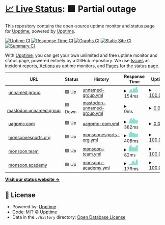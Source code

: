 # [📈 Live Status](https://upptime.github.io/upptime): <!--live status--> **🟧 Partial outage**

This repository contains the open-source uptime monitor and status page for [Upptime](https://upptime.js.org), powered by [Upptime](https://github.com/upptime/upptime).

[![Uptime CI](https://github.com/unnamed-dot-group/upptime/workflows/Uptime%20CI/badge.svg)](https://github.com/unnamed-dot-group/upptime/actions?query=workflow%3A%22Uptime+CI%22)
[![Response Time CI](https://github.com/unnamed-dot-group/upptime/workflows/Response%20Time%20CI/badge.svg)](https://github.com/unnamed-dot-group/upptime/actions?query=workflow%3A%22Response+Time+CI%22)
[![Graphs CI](https://github.com/unnamed-dot-group/upptime/workflows/Graphs%20CI/badge.svg)](https://github.com/unnamed-dot-group/upptime/actions?query=workflow%3A%22Graphs+CI%22)
[![Static Site CI](https://github.com/unnamed-dot-group/upptime/workflows/Static%20Site%20CI/badge.svg)](https://github.com/unnamed-dot-group/upptime/actions?query=workflow%3A%22Static+Site+CI%22)
[![Summary CI](https://github.com/unnamed-dot-group/upptime/workflows/Summary%20CI/badge.svg)](https://github.com/unnamed-dot-group/upptime/actions?query=workflow%3A%22Summary+CI%22)

With [Upptime](https://upptime.js.org), you can get your own unlimited and free uptime monitor and status page, powered entirely by a GitHub repository. We use [Issues](https://github.com/upptime/upptime/issues) as incident reports, [Actions](https://github.com/unnamed-dot-group/upptime/actions) as uptime monitors, and [Pages](https://upptime.github.io/upptime) for the status page.

<!--start: status pages-->
<!-- This summary is generated by Upptime (https://github.com/upptime/upptime) -->
<!-- Do not edit this manually, your changes will be overwritten -->
<!-- prettier-ignore -->
| URL | Status | History | Response Time | Uptime |
| --- | ------ | ------- | ------------- | ------ |
| <img alt="" src="https://icons.duckduckgo.com/ip3/unnamed.group.ico" height="13"> [unnamed.group](https://unnamed.group) | 🟩 Up | [unnamed-group.yml](https://github.com/unnamed-dot-group/upptime/commits/HEAD/history/unnamed-group.yml) | <details><summary><img alt="Response time graph" src="./graphs/unnamed-group/response-time-week.png" height="20"> 154ms</summary><br><a href="https://unnamed-dot-group.github.io/upptime/history/unnamed-group"><img alt="Response time 162" src="https://img.shields.io/endpoint?url=https%3A%2F%2Fraw.githubusercontent.com%2Funnamed-dot-group%2Fupptime%2FHEAD%2Fapi%2Funnamed-group%2Fresponse-time.json"></a><br><a href="https://unnamed-dot-group.github.io/upptime/history/unnamed-group"><img alt="24-hour response time 85" src="https://img.shields.io/endpoint?url=https%3A%2F%2Fraw.githubusercontent.com%2Funnamed-dot-group%2Fupptime%2FHEAD%2Fapi%2Funnamed-group%2Fresponse-time-day.json"></a><br><a href="https://unnamed-dot-group.github.io/upptime/history/unnamed-group"><img alt="7-day response time 154" src="https://img.shields.io/endpoint?url=https%3A%2F%2Fraw.githubusercontent.com%2Funnamed-dot-group%2Fupptime%2FHEAD%2Fapi%2Funnamed-group%2Fresponse-time-week.json"></a><br><a href="https://unnamed-dot-group.github.io/upptime/history/unnamed-group"><img alt="30-day response time 162" src="https://img.shields.io/endpoint?url=https%3A%2F%2Fraw.githubusercontent.com%2Funnamed-dot-group%2Fupptime%2FHEAD%2Fapi%2Funnamed-group%2Fresponse-time-month.json"></a><br><a href="https://unnamed-dot-group.github.io/upptime/history/unnamed-group"><img alt="1-year response time 162" src="https://img.shields.io/endpoint?url=https%3A%2F%2Fraw.githubusercontent.com%2Funnamed-dot-group%2Fupptime%2FHEAD%2Fapi%2Funnamed-group%2Fresponse-time-year.json"></a></details> | <details><summary><a href="https://unnamed-dot-group.github.io/upptime/history/unnamed-group">100.00%</a></summary><a href="https://unnamed-dot-group.github.io/upptime/history/unnamed-group"><img alt="All-time uptime 100.00%" src="https://img.shields.io/endpoint?url=https%3A%2F%2Fraw.githubusercontent.com%2Funnamed-dot-group%2Fupptime%2FHEAD%2Fapi%2Funnamed-group%2Fuptime.json"></a><br><a href="https://unnamed-dot-group.github.io/upptime/history/unnamed-group"><img alt="24-hour uptime 100.00%" src="https://img.shields.io/endpoint?url=https%3A%2F%2Fraw.githubusercontent.com%2Funnamed-dot-group%2Fupptime%2FHEAD%2Fapi%2Funnamed-group%2Fuptime-day.json"></a><br><a href="https://unnamed-dot-group.github.io/upptime/history/unnamed-group"><img alt="7-day uptime 100.00%" src="https://img.shields.io/endpoint?url=https%3A%2F%2Fraw.githubusercontent.com%2Funnamed-dot-group%2Fupptime%2FHEAD%2Fapi%2Funnamed-group%2Fuptime-week.json"></a><br><a href="https://unnamed-dot-group.github.io/upptime/history/unnamed-group"><img alt="30-day uptime 100.00%" src="https://img.shields.io/endpoint?url=https%3A%2F%2Fraw.githubusercontent.com%2Funnamed-dot-group%2Fupptime%2FHEAD%2Fapi%2Funnamed-group%2Fuptime-month.json"></a><br><a href="https://unnamed-dot-group.github.io/upptime/history/unnamed-group"><img alt="1-year uptime 100.00%" src="https://img.shields.io/endpoint?url=https%3A%2F%2Fraw.githubusercontent.com%2Funnamed-dot-group%2Fupptime%2FHEAD%2Fapi%2Funnamed-group%2Fuptime-year.json"></a></details>
| <img alt="" src="https://icons.duckduckgo.com/ip3/mastodon.unnamed.group.ico" height="13"> [mastodon.unnamed.group](https://mastodon.unnamed.group) | 🟥 Down | [mastodon-unnamed-group.yml](https://github.com/unnamed-dot-group/upptime/commits/HEAD/history/mastodon-unnamed-group.yml) | <details><summary><img alt="Response time graph" src="./graphs/mastodon-unnamed-group/response-time-week.png" height="20"> 0ms</summary><br><a href="https://unnamed-dot-group.github.io/upptime/history/mastodon-unnamed-group"><img alt="Response time 676" src="https://img.shields.io/endpoint?url=https%3A%2F%2Fraw.githubusercontent.com%2Funnamed-dot-group%2Fupptime%2FHEAD%2Fapi%2Fmastodon-unnamed-group%2Fresponse-time.json"></a><br><a href="https://unnamed-dot-group.github.io/upptime/history/mastodon-unnamed-group"><img alt="24-hour response time 0" src="https://img.shields.io/endpoint?url=https%3A%2F%2Fraw.githubusercontent.com%2Funnamed-dot-group%2Fupptime%2FHEAD%2Fapi%2Fmastodon-unnamed-group%2Fresponse-time-day.json"></a><br><a href="https://unnamed-dot-group.github.io/upptime/history/mastodon-unnamed-group"><img alt="7-day response time 0" src="https://img.shields.io/endpoint?url=https%3A%2F%2Fraw.githubusercontent.com%2Funnamed-dot-group%2Fupptime%2FHEAD%2Fapi%2Fmastodon-unnamed-group%2Fresponse-time-week.json"></a><br><a href="https://unnamed-dot-group.github.io/upptime/history/mastodon-unnamed-group"><img alt="30-day response time 676" src="https://img.shields.io/endpoint?url=https%3A%2F%2Fraw.githubusercontent.com%2Funnamed-dot-group%2Fupptime%2FHEAD%2Fapi%2Fmastodon-unnamed-group%2Fresponse-time-month.json"></a><br><a href="https://unnamed-dot-group.github.io/upptime/history/mastodon-unnamed-group"><img alt="1-year response time 676" src="https://img.shields.io/endpoint?url=https%3A%2F%2Fraw.githubusercontent.com%2Funnamed-dot-group%2Fupptime%2FHEAD%2Fapi%2Fmastodon-unnamed-group%2Fresponse-time-year.json"></a></details> | <details><summary><a href="https://unnamed-dot-group.github.io/upptime/history/mastodon-unnamed-group">0.00%</a></summary><a href="https://unnamed-dot-group.github.io/upptime/history/mastodon-unnamed-group"><img alt="All-time uptime 21.37%" src="https://img.shields.io/endpoint?url=https%3A%2F%2Fraw.githubusercontent.com%2Funnamed-dot-group%2Fupptime%2FHEAD%2Fapi%2Fmastodon-unnamed-group%2Fuptime.json"></a><br><a href="https://unnamed-dot-group.github.io/upptime/history/mastodon-unnamed-group"><img alt="24-hour uptime 0.00%" src="https://img.shields.io/endpoint?url=https%3A%2F%2Fraw.githubusercontent.com%2Funnamed-dot-group%2Fupptime%2FHEAD%2Fapi%2Fmastodon-unnamed-group%2Fuptime-day.json"></a><br><a href="https://unnamed-dot-group.github.io/upptime/history/mastodon-unnamed-group"><img alt="7-day uptime 0.00%" src="https://img.shields.io/endpoint?url=https%3A%2F%2Fraw.githubusercontent.com%2Funnamed-dot-group%2Fupptime%2FHEAD%2Fapi%2Fmastodon-unnamed-group%2Fuptime-week.json"></a><br><a href="https://unnamed-dot-group.github.io/upptime/history/mastodon-unnamed-group"><img alt="30-day uptime 21.37%" src="https://img.shields.io/endpoint?url=https%3A%2F%2Fraw.githubusercontent.com%2Funnamed-dot-group%2Fupptime%2FHEAD%2Fapi%2Fmastodon-unnamed-group%2Fuptime-month.json"></a><br><a href="https://unnamed-dot-group.github.io/upptime/history/mastodon-unnamed-group"><img alt="1-year uptime 21.37%" src="https://img.shields.io/endpoint?url=https%3A%2F%2Fraw.githubusercontent.com%2Funnamed-dot-group%2Fupptime%2FHEAD%2Fapi%2Fmastodon-unnamed-group%2Fuptime-year.json"></a></details>
| <img alt="" src="https://icons.duckduckgo.com/ip3/uagpmc.com.ico" height="13"> [uagpmc.com](https://uagpmc.com) | 🟩 Up | [uagpmc-com.yml](https://github.com/unnamed-dot-group/upptime/commits/HEAD/history/uagpmc-com.yml) | <details><summary><img alt="Response time graph" src="./graphs/uagpmc-com/response-time-week.png" height="20"> 382ms</summary><br><a href="https://unnamed-dot-group.github.io/upptime/history/uagpmc-com"><img alt="Response time 459" src="https://img.shields.io/endpoint?url=https%3A%2F%2Fraw.githubusercontent.com%2Funnamed-dot-group%2Fupptime%2FHEAD%2Fapi%2Fuagpmc-com%2Fresponse-time.json"></a><br><a href="https://unnamed-dot-group.github.io/upptime/history/uagpmc-com"><img alt="24-hour response time 331" src="https://img.shields.io/endpoint?url=https%3A%2F%2Fraw.githubusercontent.com%2Funnamed-dot-group%2Fupptime%2FHEAD%2Fapi%2Fuagpmc-com%2Fresponse-time-day.json"></a><br><a href="https://unnamed-dot-group.github.io/upptime/history/uagpmc-com"><img alt="7-day response time 382" src="https://img.shields.io/endpoint?url=https%3A%2F%2Fraw.githubusercontent.com%2Funnamed-dot-group%2Fupptime%2FHEAD%2Fapi%2Fuagpmc-com%2Fresponse-time-week.json"></a><br><a href="https://unnamed-dot-group.github.io/upptime/history/uagpmc-com"><img alt="30-day response time 459" src="https://img.shields.io/endpoint?url=https%3A%2F%2Fraw.githubusercontent.com%2Funnamed-dot-group%2Fupptime%2FHEAD%2Fapi%2Fuagpmc-com%2Fresponse-time-month.json"></a><br><a href="https://unnamed-dot-group.github.io/upptime/history/uagpmc-com"><img alt="1-year response time 459" src="https://img.shields.io/endpoint?url=https%3A%2F%2Fraw.githubusercontent.com%2Funnamed-dot-group%2Fupptime%2FHEAD%2Fapi%2Fuagpmc-com%2Fresponse-time-year.json"></a></details> | <details><summary><a href="https://unnamed-dot-group.github.io/upptime/history/uagpmc-com">0.00%</a></summary><a href="https://unnamed-dot-group.github.io/upptime/history/uagpmc-com"><img alt="All-time uptime 21.37%" src="https://img.shields.io/endpoint?url=https%3A%2F%2Fraw.githubusercontent.com%2Funnamed-dot-group%2Fupptime%2FHEAD%2Fapi%2Fuagpmc-com%2Fuptime.json"></a><br><a href="https://unnamed-dot-group.github.io/upptime/history/uagpmc-com"><img alt="24-hour uptime 0.00%" src="https://img.shields.io/endpoint?url=https%3A%2F%2Fraw.githubusercontent.com%2Funnamed-dot-group%2Fupptime%2FHEAD%2Fapi%2Fuagpmc-com%2Fuptime-day.json"></a><br><a href="https://unnamed-dot-group.github.io/upptime/history/uagpmc-com"><img alt="7-day uptime 0.00%" src="https://img.shields.io/endpoint?url=https%3A%2F%2Fraw.githubusercontent.com%2Funnamed-dot-group%2Fupptime%2FHEAD%2Fapi%2Fuagpmc-com%2Fuptime-week.json"></a><br><a href="https://unnamed-dot-group.github.io/upptime/history/uagpmc-com"><img alt="30-day uptime 21.37%" src="https://img.shields.io/endpoint?url=https%3A%2F%2Fraw.githubusercontent.com%2Funnamed-dot-group%2Fupptime%2FHEAD%2Fapi%2Fuagpmc-com%2Fuptime-month.json"></a><br><a href="https://unnamed-dot-group.github.io/upptime/history/uagpmc-com"><img alt="1-year uptime 21.37%" src="https://img.shields.io/endpoint?url=https%3A%2F%2Fraw.githubusercontent.com%2Funnamed-dot-group%2Fupptime%2FHEAD%2Fapi%2Fuagpmc-com%2Fuptime-year.json"></a></details>
| <img alt="" src="https://icons.duckduckgo.com/ip3/monsoonesports.org.ico" height="13"> [monsoonesports.org](https://monsoonesports.org) | 🟩 Up | [monsoonesports-org.yml](https://github.com/unnamed-dot-group/upptime/commits/HEAD/history/monsoonesports-org.yml) | <details><summary><img alt="Response time graph" src="./graphs/monsoonesports-org/response-time-week.png" height="20"> 408ms</summary><br><a href="https://unnamed-dot-group.github.io/upptime/history/monsoonesports-org"><img alt="Response time 426" src="https://img.shields.io/endpoint?url=https%3A%2F%2Fraw.githubusercontent.com%2Funnamed-dot-group%2Fupptime%2FHEAD%2Fapi%2Fmonsoonesports-org%2Fresponse-time.json"></a><br><a href="https://unnamed-dot-group.github.io/upptime/history/monsoonesports-org"><img alt="24-hour response time 385" src="https://img.shields.io/endpoint?url=https%3A%2F%2Fraw.githubusercontent.com%2Funnamed-dot-group%2Fupptime%2FHEAD%2Fapi%2Fmonsoonesports-org%2Fresponse-time-day.json"></a><br><a href="https://unnamed-dot-group.github.io/upptime/history/monsoonesports-org"><img alt="7-day response time 408" src="https://img.shields.io/endpoint?url=https%3A%2F%2Fraw.githubusercontent.com%2Funnamed-dot-group%2Fupptime%2FHEAD%2Fapi%2Fmonsoonesports-org%2Fresponse-time-week.json"></a><br><a href="https://unnamed-dot-group.github.io/upptime/history/monsoonesports-org"><img alt="30-day response time 426" src="https://img.shields.io/endpoint?url=https%3A%2F%2Fraw.githubusercontent.com%2Funnamed-dot-group%2Fupptime%2FHEAD%2Fapi%2Fmonsoonesports-org%2Fresponse-time-month.json"></a><br><a href="https://unnamed-dot-group.github.io/upptime/history/monsoonesports-org"><img alt="1-year response time 426" src="https://img.shields.io/endpoint?url=https%3A%2F%2Fraw.githubusercontent.com%2Funnamed-dot-group%2Fupptime%2FHEAD%2Fapi%2Fmonsoonesports-org%2Fresponse-time-year.json"></a></details> | <details><summary><a href="https://unnamed-dot-group.github.io/upptime/history/monsoonesports-org">100.00%</a></summary><a href="https://unnamed-dot-group.github.io/upptime/history/monsoonesports-org"><img alt="All-time uptime 100.00%" src="https://img.shields.io/endpoint?url=https%3A%2F%2Fraw.githubusercontent.com%2Funnamed-dot-group%2Fupptime%2FHEAD%2Fapi%2Fmonsoonesports-org%2Fuptime.json"></a><br><a href="https://unnamed-dot-group.github.io/upptime/history/monsoonesports-org"><img alt="24-hour uptime 100.00%" src="https://img.shields.io/endpoint?url=https%3A%2F%2Fraw.githubusercontent.com%2Funnamed-dot-group%2Fupptime%2FHEAD%2Fapi%2Fmonsoonesports-org%2Fuptime-day.json"></a><br><a href="https://unnamed-dot-group.github.io/upptime/history/monsoonesports-org"><img alt="7-day uptime 100.00%" src="https://img.shields.io/endpoint?url=https%3A%2F%2Fraw.githubusercontent.com%2Funnamed-dot-group%2Fupptime%2FHEAD%2Fapi%2Fmonsoonesports-org%2Fuptime-week.json"></a><br><a href="https://unnamed-dot-group.github.io/upptime/history/monsoonesports-org"><img alt="30-day uptime 100.00%" src="https://img.shields.io/endpoint?url=https%3A%2F%2Fraw.githubusercontent.com%2Funnamed-dot-group%2Fupptime%2FHEAD%2Fapi%2Fmonsoonesports-org%2Fuptime-month.json"></a><br><a href="https://unnamed-dot-group.github.io/upptime/history/monsoonesports-org"><img alt="1-year uptime 100.00%" src="https://img.shields.io/endpoint?url=https%3A%2F%2Fraw.githubusercontent.com%2Funnamed-dot-group%2Fupptime%2FHEAD%2Fapi%2Fmonsoonesports-org%2Fuptime-year.json"></a></details>
| <img alt="" src="https://icons.duckduckgo.com/ip3/monsoon.team.ico" height="13"> [monsoon.team](https://monsoon.team) | 🟩 Up | [monsoon-team.yml](https://github.com/unnamed-dot-group/upptime/commits/HEAD/history/monsoon-team.yml) | <details><summary><img alt="Response time graph" src="./graphs/monsoon-team/response-time-week.png" height="20"> 82ms</summary><br><a href="https://unnamed-dot-group.github.io/upptime/history/monsoon-team"><img alt="Response time 150" src="https://img.shields.io/endpoint?url=https%3A%2F%2Fraw.githubusercontent.com%2Funnamed-dot-group%2Fupptime%2FHEAD%2Fapi%2Fmonsoon-team%2Fresponse-time.json"></a><br><a href="https://unnamed-dot-group.github.io/upptime/history/monsoon-team"><img alt="24-hour response time 99" src="https://img.shields.io/endpoint?url=https%3A%2F%2Fraw.githubusercontent.com%2Funnamed-dot-group%2Fupptime%2FHEAD%2Fapi%2Fmonsoon-team%2Fresponse-time-day.json"></a><br><a href="https://unnamed-dot-group.github.io/upptime/history/monsoon-team"><img alt="7-day response time 82" src="https://img.shields.io/endpoint?url=https%3A%2F%2Fraw.githubusercontent.com%2Funnamed-dot-group%2Fupptime%2FHEAD%2Fapi%2Fmonsoon-team%2Fresponse-time-week.json"></a><br><a href="https://unnamed-dot-group.github.io/upptime/history/monsoon-team"><img alt="30-day response time 150" src="https://img.shields.io/endpoint?url=https%3A%2F%2Fraw.githubusercontent.com%2Funnamed-dot-group%2Fupptime%2FHEAD%2Fapi%2Fmonsoon-team%2Fresponse-time-month.json"></a><br><a href="https://unnamed-dot-group.github.io/upptime/history/monsoon-team"><img alt="1-year response time 150" src="https://img.shields.io/endpoint?url=https%3A%2F%2Fraw.githubusercontent.com%2Funnamed-dot-group%2Fupptime%2FHEAD%2Fapi%2Fmonsoon-team%2Fresponse-time-year.json"></a></details> | <details><summary><a href="https://unnamed-dot-group.github.io/upptime/history/monsoon-team">100.00%</a></summary><a href="https://unnamed-dot-group.github.io/upptime/history/monsoon-team"><img alt="All-time uptime 100.00%" src="https://img.shields.io/endpoint?url=https%3A%2F%2Fraw.githubusercontent.com%2Funnamed-dot-group%2Fupptime%2FHEAD%2Fapi%2Fmonsoon-team%2Fuptime.json"></a><br><a href="https://unnamed-dot-group.github.io/upptime/history/monsoon-team"><img alt="24-hour uptime 100.00%" src="https://img.shields.io/endpoint?url=https%3A%2F%2Fraw.githubusercontent.com%2Funnamed-dot-group%2Fupptime%2FHEAD%2Fapi%2Fmonsoon-team%2Fuptime-day.json"></a><br><a href="https://unnamed-dot-group.github.io/upptime/history/monsoon-team"><img alt="7-day uptime 100.00%" src="https://img.shields.io/endpoint?url=https%3A%2F%2Fraw.githubusercontent.com%2Funnamed-dot-group%2Fupptime%2FHEAD%2Fapi%2Fmonsoon-team%2Fuptime-week.json"></a><br><a href="https://unnamed-dot-group.github.io/upptime/history/monsoon-team"><img alt="30-day uptime 100.00%" src="https://img.shields.io/endpoint?url=https%3A%2F%2Fraw.githubusercontent.com%2Funnamed-dot-group%2Fupptime%2FHEAD%2Fapi%2Fmonsoon-team%2Fuptime-month.json"></a><br><a href="https://unnamed-dot-group.github.io/upptime/history/monsoon-team"><img alt="1-year uptime 100.00%" src="https://img.shields.io/endpoint?url=https%3A%2F%2Fraw.githubusercontent.com%2Funnamed-dot-group%2Fupptime%2FHEAD%2Fapi%2Fmonsoon-team%2Fuptime-year.json"></a></details>
| <img alt="" src="https://icons.duckduckgo.com/ip3/monsoon.academy.ico" height="13"> [monsoon.academy](https://monsoon.academy) | 🟩 Up | [monsoon-academy.yml](https://github.com/unnamed-dot-group/upptime/commits/HEAD/history/monsoon-academy.yml) | <details><summary><img alt="Response time graph" src="./graphs/monsoon-academy/response-time-week.png" height="20"> 179ms</summary><br><a href="https://unnamed-dot-group.github.io/upptime/history/monsoon-academy"><img alt="Response time 244" src="https://img.shields.io/endpoint?url=https%3A%2F%2Fraw.githubusercontent.com%2Funnamed-dot-group%2Fupptime%2FHEAD%2Fapi%2Fmonsoon-academy%2Fresponse-time.json"></a><br><a href="https://unnamed-dot-group.github.io/upptime/history/monsoon-academy"><img alt="24-hour response time 243" src="https://img.shields.io/endpoint?url=https%3A%2F%2Fraw.githubusercontent.com%2Funnamed-dot-group%2Fupptime%2FHEAD%2Fapi%2Fmonsoon-academy%2Fresponse-time-day.json"></a><br><a href="https://unnamed-dot-group.github.io/upptime/history/monsoon-academy"><img alt="7-day response time 179" src="https://img.shields.io/endpoint?url=https%3A%2F%2Fraw.githubusercontent.com%2Funnamed-dot-group%2Fupptime%2FHEAD%2Fapi%2Fmonsoon-academy%2Fresponse-time-week.json"></a><br><a href="https://unnamed-dot-group.github.io/upptime/history/monsoon-academy"><img alt="30-day response time 244" src="https://img.shields.io/endpoint?url=https%3A%2F%2Fraw.githubusercontent.com%2Funnamed-dot-group%2Fupptime%2FHEAD%2Fapi%2Fmonsoon-academy%2Fresponse-time-month.json"></a><br><a href="https://unnamed-dot-group.github.io/upptime/history/monsoon-academy"><img alt="1-year response time 244" src="https://img.shields.io/endpoint?url=https%3A%2F%2Fraw.githubusercontent.com%2Funnamed-dot-group%2Fupptime%2FHEAD%2Fapi%2Fmonsoon-academy%2Fresponse-time-year.json"></a></details> | <details><summary><a href="https://unnamed-dot-group.github.io/upptime/history/monsoon-academy">100.00%</a></summary><a href="https://unnamed-dot-group.github.io/upptime/history/monsoon-academy"><img alt="All-time uptime 100.00%" src="https://img.shields.io/endpoint?url=https%3A%2F%2Fraw.githubusercontent.com%2Funnamed-dot-group%2Fupptime%2FHEAD%2Fapi%2Fmonsoon-academy%2Fuptime.json"></a><br><a href="https://unnamed-dot-group.github.io/upptime/history/monsoon-academy"><img alt="24-hour uptime 100.00%" src="https://img.shields.io/endpoint?url=https%3A%2F%2Fraw.githubusercontent.com%2Funnamed-dot-group%2Fupptime%2FHEAD%2Fapi%2Fmonsoon-academy%2Fuptime-day.json"></a><br><a href="https://unnamed-dot-group.github.io/upptime/history/monsoon-academy"><img alt="7-day uptime 100.00%" src="https://img.shields.io/endpoint?url=https%3A%2F%2Fraw.githubusercontent.com%2Funnamed-dot-group%2Fupptime%2FHEAD%2Fapi%2Fmonsoon-academy%2Fuptime-week.json"></a><br><a href="https://unnamed-dot-group.github.io/upptime/history/monsoon-academy"><img alt="30-day uptime 100.00%" src="https://img.shields.io/endpoint?url=https%3A%2F%2Fraw.githubusercontent.com%2Funnamed-dot-group%2Fupptime%2FHEAD%2Fapi%2Fmonsoon-academy%2Fuptime-month.json"></a><br><a href="https://unnamed-dot-group.github.io/upptime/history/monsoon-academy"><img alt="1-year uptime 100.00%" src="https://img.shields.io/endpoint?url=https%3A%2F%2Fraw.githubusercontent.com%2Funnamed-dot-group%2Fupptime%2FHEAD%2Fapi%2Fmonsoon-academy%2Fuptime-year.json"></a></details>

<!--end: status pages-->

[**Visit our status website →**](https://upptime.github.io/upptime)

## 📄 License

- Powered by: [Upptime](https://github.com/upptime/upptime)
- Code: [MIT](./LICENSE) © [Upptime](https://upptime.js.org)
- Data in the `./history` directory: [Open Database License](https://opendatacommons.org/licenses/odbl/1-0/)
